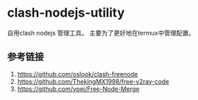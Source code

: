 # clash-nodejs-utility

自用clash nodejs 管理工具。
主要为了更好地在termux中管理配置。

## 参考链接

1. https://github.com/oslook/clash-freenode
2. https://github.com/ThekingMX1998/free-v2ray-code
3. https://github.com/vpei/Free-Node-Merge